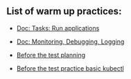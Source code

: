 ## List of warm up practices:

- [Doc: Tasks: Run applications](https://kubernetes.io/docs/tasks/run-application/run-stateless-application-deployment/) 

- [Doc: Monitoring, Debugging, Logging](https://kubernetes.io/docs/tasks/debug-application-cluster/debug-application-introspection/)

- [Before the test planning](warmup-before-test/README.md)

- [Before the test practice basic kubectl](warmup-before-test/PRACTICE-kubectl.md)